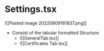 # Settings.tsx
![[Pasted image 20220809161837.png]]
- Consist of the tabular formatted Structure
	- ![[GeneralTab.tsx]]
	- ![[Certificates Tab.tsx]]
